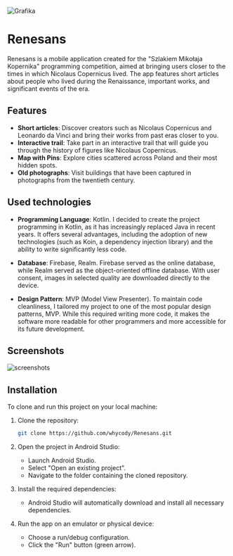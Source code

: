 ![Grafika](https://github.com/whycody/Renesans/assets/36113911/37c66ba6-de45-49c6-b3ec-fd5245688e73)

# Renesans
Renesans is a mobile application created for the "Szlakiem Mikołaja Kopernika" programming competition, aimed at bringing users closer to the times in which Nicolaus Copernicus lived. The app features short articles about people who lived during the Renaissance, important works, and significant events of the era.

## Features

- **Short articles**: Discover creators such as Nicolaus Copernicus and Leonardo da Vinci and bring their works from past eras closer to you.
- **Interactive trail**: Take part in an interactive trail that will guide you through the history of figures like Nicolaus Copernicus.
- **Map with Pins**: Explore cities scattered across Poland and their most hidden spots.
- **Old photographs**: Visit buildings that have been captured in photographs from the twentieth century.

## Used technologies

- **Programming Language**: Kotlin. I decided to create the project programming in Kotlin, as it has increasingly replaced Java in recent years. It offers several advantages, including the adoption of new technologies (such as Koin, a dependency injection library) and the ability to write significantly less code.

- **Database**: Firebase, Realm. Firebase served as the online database, while Realm served as the object-oriented offline database. With user consent, images in selected quality are downloaded directly to the device.

- **Design Pattern**: MVP (Model View Presenter). To maintain code cleanliness, I tailored my project to one of the most popular design patterns, MVP. While this required writing more code, it makes the software more readable for other programmers and more accessible for its future development.

## Screenshots

![screenshots](https://github.com/whycody/Renesans/assets/36113911/8e0f8a9b-3e68-47f9-a897-be2a92911e48)

## Installation

To clone and run this project on your local machine:

1. Clone the repository:
   ```sh
   git clone https://github.com/whycody/Renesans.git
   ```
2. Open the project in Android Studio:  
   - Launch Android Studio.  
   - Select "Open an existing project".  
   - Navigate to the folder containing the cloned repository.  

4. Install the required dependencies:  

    - Android Studio will automatically download and install all necessary dependencies.

5. Run the app on an emulator or physical device:  

    - Choose a run/debug configuration.  
    - Click the "Run" button (green arrow).  
